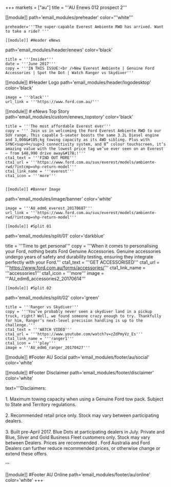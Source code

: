 +++
markets = ["au"]
title = '''AU Enews 012 prospect 2'''

[[module]]
path='email_modules/preheader'
color='''white'''

	preheader='''The super-capable Everest Ambiente RWD has arrived. Want to take a ride? '''

	[[module]] #Header eNews 
path='email_modules/header/enews'
color='black'

	title = '''Insider'''
	date = '''June 2017'''
	copy = '''IN THIS ISSUE:<br />New Everest Ambiente | Genuine Ford Accessories | Spot the Dot | Watch Ranger vs Skydiver'''

[[module]] #Header Logo
path='email_modules/header/logodesktop'
color='black'

	image = '''black'''
	url_link = '''https://www.ford.com.au/'''

[[module]] # eNews Top Story
path='email_modules/custom/enews_topstory'
color='black'

	title = '''The most affordable Everest ever'''
	copy = ''' Join us in welcoming the Ford Everest Ambiente RWD to our SUV range. This capable 5-seater boasts the same 3.2L Diesel engine and 3,000&#185;kg towing capacity as its 4WD sibling. Plus with SYNC<sup>®</sup>3 connectivity system, and 8” colour touchscreen, it’s amazing value with the lowest price tag we’ve ever seen on an Everest – from $48,990 drive away&#178;!'''
	cta1_text = '''FIND OUT MORE'''
	cta1_url = '''https://www.ford.com.au/suv/everest/models/ambiente-rwd/?intcmp=vhp-return-model'''
	cta1_link_name = '''everest'''
	cta1_icon = '''more'''


	[[module]] #Banner Image
path='email_modules/image/banner'
color='white'

	image = '''AU_edm6_everest_20170607'''
	url_link = '''https://www.ford.com.au/suv/everest/models/ambiente-rwd/?intcmp=vhp-return-model'''

	[[module]] #Split 01 
path='email_modules/split/01'
color='darkblue'

 title = '''Time to get personal'''
	copy = '''When it comes to personalising your Ford, nothing beats Ford Genuine Accessories. Genuine accessories undergo years of safety and durability testing, ensuring they integrate perfectly with your Ford.'''
	cta1_text = '''GET ACCESSORISED'''
	cta1_url = '''https://www.ford.com.au/forms/accessories/'''
	cta1_link_name = '''accessories1'''
	cta1_icon = '''more'''
	image = '''AU_edm6_accessories2_20170614'''


	[[module]] #Split 02
path='email_modules/split/02'
color='green'

	title = '''Ranger vs Skydiver'''
	copy = '''You’ve probably never seen a skydiver land in a pickup truck, right? Well, we found someone crazy enough to try. Thankfully for him, Ranger’s next-level precision handling is up to the challenge.'''
	cta1_text = '''WATCH VIDEO'''
	cta1_url = '''https://www.youtube.com/watch?v=zZdPmyVz_Es'''
	cta1_link_name = '''ranger1'''
	cta1_icon = '''play'''
	image = '''AU_edm6_ranger_20170427'''


[[module]] #Footer AU Social
path='email_modules/footer/au/social'
color='white'

 [[module]] #Footer Disclaimer
path='email_modules/footer/disclaimer'
color='white'

text='''Disclaimers:<br /><br />
	1. Maximum towing capacity when using a Genuine Ford tow pack. Subject to State and Territory regulations.<br /><br />
	2. Recommended retail price only. Stock may vary between participating dealers.<br /><br />
	3. Built pre-April 2017. Blue Dots at participating dealers in July. Private and Blue, Silver and Gold Business Fleet customers only. Stock may vary between Dealers. Prices are recommended . Ford Australia and Ford Dealers can further reduce recommended prices, or otherwise change or extend these offers.<br /><br />'''

[[module]] #Footer AU Online
path='email_modules/footer/au/online'
color='white'
+++
